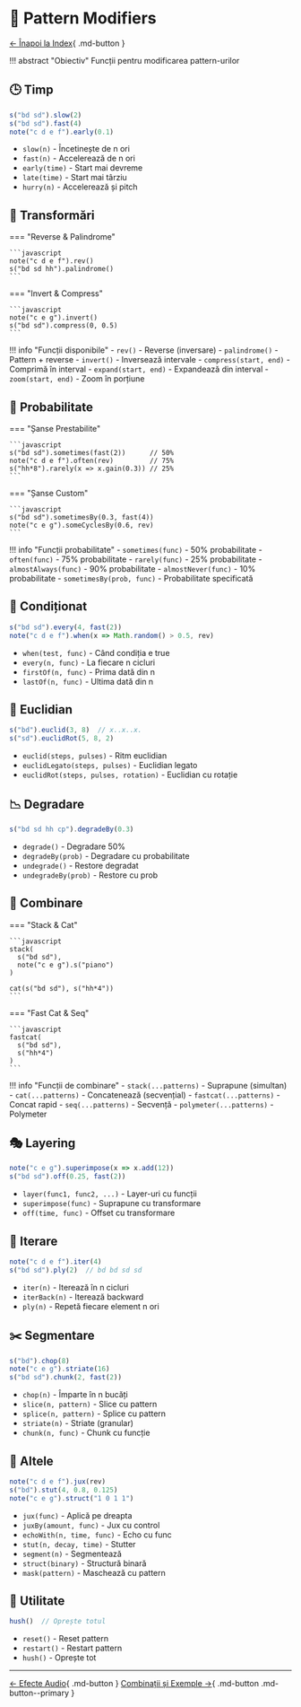 # :arrows_counterclockwise: Pattern Modifiers

[← Înapoi la Index](00-Index.md){ .md-button }

!!! abstract "Obiectiv"
    Funcții pentru modificarea pattern-urilor

## :clock3: Timp

```javascript
s("bd sd").slow(2)
s("bd sd").fast(4)
note("c d e f").early(0.1)
```

- `slow(n)` - Încetinește de n ori
- `fast(n)` - Accelerează de n ori
- `early(time)` - Start mai devreme
- `late(time)` - Start mai târziu
- `hurry(n)` - Accelerează și pitch

## :arrows_counterclockwise: Transformări

=== "Reverse & Palindrome"

    ```javascript
    note("c d e f").rev()
    s("bd sd hh").palindrome()
    ```

=== "Invert & Compress"

    ```javascript
    note("c e g").invert()
    s("bd sd").compress(0, 0.5)
    ```

!!! info "Funcții disponibile"
    - `rev()` - Reverse (inversare)
    - `palindrome()` - Pattern + reverse
    - `invert()` - Inversează intervale
    - `compress(start, end)` - Comprimă în interval
    - `expand(start, end)` - Expandează din interval
    - `zoom(start, end)` - Zoom în porțiune

## :game_die: Probabilitate

=== "Șanse Prestabilite"

    ```javascript
    s("bd sd").sometimes(fast(2))      // 50%
    note("c d e f").often(rev)         // 75%
    s("hh*8").rarely(x => x.gain(0.3)) // 25%
    ```

=== "Șanse Custom"

    ```javascript
    s("bd sd").sometimesBy(0.3, fast(4))
    note("c e g").someCyclesBy(0.6, rev)
    ```

!!! info "Funcții probabilitate"
    - `sometimes(func)` - 50% probabilitate
    - `often(func)` - 75% probabilitate
    - `rarely(func)` - 25% probabilitate
    - `almostAlways(func)` - 90% probabilitate
    - `almostNever(func)` - 10% probabilitate
    - `sometimesBy(prob, func)` - Probabilitate specificată

## :dart: Condiționat

```javascript
s("bd sd").every(4, fast(2))
note("c d e f").when(x => Math.random() > 0.5, rev)
```

- `when(test, func)` - Când condiția e true
- `every(n, func)` - La fiecare n cicluri
- `firstOf(n, func)` - Prima dată din n
- `lastOf(n, func)` - Ultima dată din n

## :repeat: Euclidian

```javascript
s("bd").euclid(3, 8)  // x..x..x.
s("sd").euclidRot(5, 8, 2)
```

- `euclid(steps, pulses)` - Ritm euclidian
- `euclidLegato(steps, pulses)` - Euclidian legato
- `euclidRot(steps, pulses, rotation)` - Euclidian cu rotație

## :chart_with_downwards_trend: Degradare

```javascript
s("bd sd hh cp").degradeBy(0.3)
```

- `degrade()` - Degradare 50%
- `degradeBy(prob)` - Degradare cu probabilitate
- `undegrade()` - Restore degradat
- `undegradeBy(prob)` - Restore cu prob

## :link: Combinare

=== "Stack & Cat"

    ```javascript
    stack(
      s("bd sd"),
      note("c e g").s("piano")
    )

    cat(s("bd sd"), s("hh*4"))
    ```

=== "Fast Cat & Seq"

    ```javascript
    fastcat(
      s("bd sd"),
      s("hh*4")
    )
    ```

!!! info "Funcții de combinare"
    - `stack(...patterns)` - Suprapune (simultan)
    - `cat(...patterns)` - Concatenează (secvențial)
    - `fastcat(...patterns)` - Concat rapid
    - `seq(...patterns)` - Secvență
    - `polymeter(...patterns)` - Polymeter

## :performing_arts: Layering

```javascript
note("c e g").superimpose(x => x.add(12))
s("bd sd").off(0.25, fast(2))
```

- `layer(func1, func2, ...)` - Layer-uri cu funcții
- `superimpose(func)` - Suprapune cu transformare
- `off(time, func)` - Offset cu transformare

## :repeat: Iterare

```javascript
note("c d e f").iter(4)
s("bd sd").ply(2)  // bd bd sd sd
```

- `iter(n)` - Iterează în n cicluri
- `iterBack(n)` - Iterează backward
- `ply(n)` - Repetă fiecare element n ori

## :scissors: Segmentare

```javascript
s("bd").chop(8)
note("c e g").striate(16)
s("bd sd").chunk(2, fast(2))
```

- `chop(n)` - Împarte în n bucăți
- `slice(n, pattern)` - Slice cu pattern
- `splice(n, pattern)` - Splice cu pattern
- `striate(n)` - Striate (granular)
- `chunk(n, func)` - Chunk cu funcție

## :circus_tent: Altele

```javascript
note("c d e f").jux(rev)
s("bd").stut(4, 0.8, 0.125)
note("c e g").struct("1 0 1 1")
```

- `jux(func)` - Aplică pe dreapta
- `juxBy(amount, func)` - Jux cu control
- `echoWith(n, time, func)` - Echo cu func
- `stut(n, decay, time)` - Stutter
- `segment(n)` - Segmentează
- `struct(binary)` - Structură binară
- `mask(pattern)` - Maschează cu pattern

## :wrench: Utilitate

```javascript
hush()  // Oprește totul
```

- `reset()` - Reset pattern
- `restart()` - Restart pattern
- `hush()` - Oprește tot

---

<div class="grid" markdown>

[← Efecte Audio](03-Efecte-Audio.md){ .md-button }
[Combinații și Exemple →](05-Combinatii-Exemple.md){ .md-button .md-button--primary }

</div>
